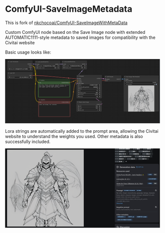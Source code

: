 # ComfyUI-SaveImageMetadata

This is fork of [nkchocoai/ComfyUI-SaveImageWithMetaData](https://github.com/nkchocoai/ComfyUI-SaveImageWithMetaData)

Custom ComfyUI node based on the Save Image node with extended AUTOMATIC1111-style metadata to saved images for compatibility with the Civitai website

Basic usage looks like:

![workflow-preview](assets/Capture1.PNG)

Lora strings are automatically added to the prompt area, allowing the Civitai website to understand the weights you used. Other metadata is also successfully included.

![website-preview](assets/Capture2.PNG)
